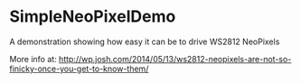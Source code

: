 SimpleNeoPixelDemo
==================

A demonstration showing how easy it can be to drive WS2812 NeoPixels

More info at:
http://wp.josh.com/2014/05/13/ws2812-neopixels-are-not-so-finicky-once-you-get-to-know-them/
